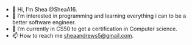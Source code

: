 - 👋 Hi, I’m Shea @SheaA16.
- 👀 I’m interested in programming and learning everything i can to be a better software engineer.
- 🌱 I’m currently in CS50 to get a certification in Computer science.
- 📫 How to reach me sheaandrews5@gmail.com.
